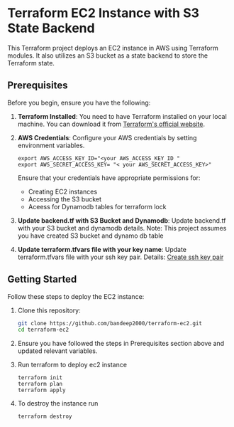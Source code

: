 # Terraform EC2 Instance with S3 State Backend

This Terraform project deploys an EC2 instance in AWS using Terraform modules. It also utilizes an S3 bucket as a state backend to store the Terraform state.

## Prerequisites

Before you begin, ensure you have the following:

1. **Terraform Installed**: You need to have Terraform installed on your local machine. You can download it from [Terraform's official website](https://www.terraform.io/downloads.html).

2. **AWS Credentials**: Configure your AWS credentials by setting environment variables.
   ```
   export AWS_ACCESS_KEY_ID="<your AWS_ACCESS_KEY_ID "
   export AWS_SECRET_ACCESS_KEY= "< your AWS_SECRET_ACCESS_KEY>"
   ```
   Ensure that your credentials have appropriate permissions for:
   * Creating EC2 instances
   * Accessing the S3 bucket
   * Aceess for Dynamodb tables for terraform lock
4.    **Update backend.tf with S3 Bucket and Dynamodb**:  Update backend.tf with your S3 bucket and dynamodb details.
    Note: This project assumes you have  created S3 bucket and dynamo db table
5. **Update terraform.tfvars file with your key name**: Update terraform.tfvars file with your ssh key pair. Details: [Create ssh key pair](https://docs.aws.amazon.com/AWSEC2/latest/UserGuide/create-key-pairs.html)

## Getting Started

Follow these steps to deploy the EC2 instance:

1. Clone this repository:

   ```bash
   git clone https://github.com/bandeep2000/terraform-ec2.git
   cd terraform-ec2
   ```

3. Ensure you have followed the steps in Prerequisites section above and updated relevant variables.
4. Run terraform to deploy ec2 instance
   ``` 
   terraform init 
   terraform plan
   terraform apply
   ```
5. To destroy  the instance run
   ```
   terraform destroy
   ```
   
